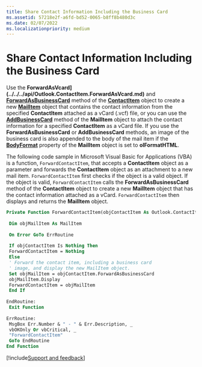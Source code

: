 ```yaml
---
title: Share Contact Information Including the Business Card
ms.assetid: 57218e2f-a6fd-bd52-0065-b8ff8b480d3c
ms.date: 02/07/2022
ms.localizationpriority: medium
---
```



# Share Contact Information Including the Business Card

Use the **ForwardAsVcard](../../../api/Outlook.ContactItem.ForwardAsVcard.md)** and **[ForwardAsBusinessCard](../../../api/Outlook.ContactItem.ForwardAsBusinessCard.md)** method of the **[ContactItem](../../../api/Outlook.ContactItem.md)** object to create a new **[MailItem](../../../api/Outlook.MailItem.md)** object that contains the contact information from the specified **ContactItem** attached as a vCard (.vcf) file, or you can use the **[AddBusinessCard](../../../api/Outlook.MailItem.AddBusinessCard.md)** method of the **MailItem** object to attach the contact information for a specified **ContactItem** as a vCard file. If you use the **ForwardAsBusinessCard** or **AddBusinessCard** methods, an image of the business card is also appended to the body of the mail item if the **[BodyFormat](../../../api/Outlook.MailItem.BodyFormat.md)** property of the **MailItem** object is set to **olFormatHTML**.

The following code sample in Microsoft Visual Basic for Applications (VBA) is a function, `ForwardContactItem`, that accepts a **ContactItem** object as a parameter and forwards the **ContactItem** object as an attachment to a new mail item. `ForwardContactItem` first checks if the object is a valid object. If the object is valid, `ForwardContactItem` calls the **ForwardAsBusinessCard** method of the **ContactItem** object to create a new **MailItem** object that has the contact information attached as a vCard. `ForwardContactItem` then displays and returns the **MailItem** object.

```vb
Private Function ForwardContactItem(objContactItem As Outlook.ContactItem) As Outlook.MailItem 
 
 Dim objMailItem As MailItem 
 
 On Error GoTo ErrRoutine 
 
 If objContactItem Is Nothing Then 
 ForwardContactItem = Nothing 
 Else 
 ' Forward the contact item, including a business card 
 ' image, and display the new MailItem object. 
 Set objMailItem = objContactItem.ForwardAsBusinessCard 
 objMailItem.Display 
 ForwardContactItem = objMailItem 
 End If 
 
EndRoutine: 
 Exit Function 
 
ErrRoutine: 
 MsgBox Err.Number & " - " & Err.Description, _ 
 vbOKOnly Or vbCritical, _ 
 "ForwardContactItem" 
 GoTo EndRoutine 
End Function
```

[!include[Support and feedback](~/includes/feedback-boilerplate.md)]
